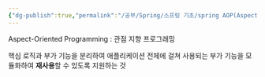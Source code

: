 ```yaml
---
{"dg-publish":true,"permalink":"/공부/Spring/스프링 기초/spring AOP(Aspect-Oriented Programming)/","dgPassFrontmatter":true}
---
```


Aspect-Oriented Programming : 관점 지향 프로그래밍

핵심 로직과 부가 기능을 분리하여 애플리케이션 전체에 걸쳐 사용되는 부가 기능을 모듈화하여 **재사용**할 수 있도록 지원하는 것